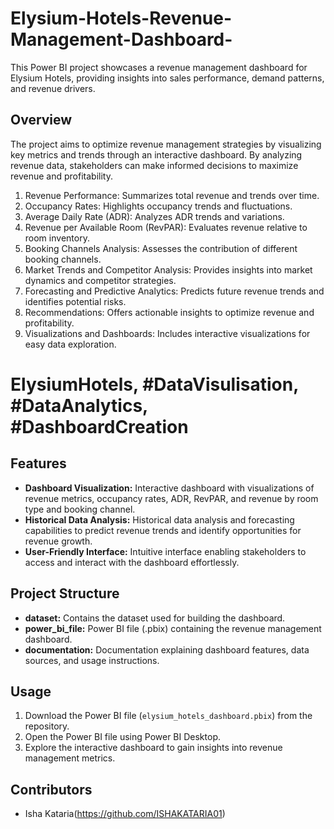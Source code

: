 # Elysium-Hotels-Revenue-Management-Dashboard-
This Power BI project showcases a revenue management dashboard for Elysium Hotels, providing insights into sales performance, demand patterns, and revenue drivers.

## Overview
The project aims to optimize revenue management strategies by visualizing key metrics and trends through an interactive dashboard. By analyzing revenue data, stakeholders can make informed decisions to maximize revenue and profitability.
1. Revenue Performance: Summarizes total revenue and trends over time.
2. Occupancy Rates: Highlights occupancy trends and fluctuations.
3. Average Daily Rate (ADR): Analyzes ADR trends and variations.
4. Revenue per Available Room (RevPAR): Evaluates revenue relative to room inventory.
5. Booking Channels Analysis: Assesses the contribution of different booking channels.
6. Market Trends and Competitor Analysis: Provides insights into market dynamics and competitor strategies.
7. Forecasting and Predictive Analytics: Predicts future revenue trends and identifies potential risks.
8. Recommendations: Offers actionable insights to optimize revenue and profitability.
9. Visualizations and Dashboards: Includes interactive visualizations for easy data exploration.

# ElysiumHotels, #DataVisulisation, #DataAnalytics, #DashboardCreation

## Features

- **Dashboard Visualization:** Interactive dashboard with visualizations of revenue metrics, occupancy rates, ADR, RevPAR, and revenue by room type and booking channel.
- **Historical Data Analysis:** Historical data analysis and forecasting capabilities to predict revenue trends and identify opportunities for revenue growth.
- **User-Friendly Interface:** Intuitive interface enabling stakeholders to access and interact with the dashboard effortlessly.

## Project Structure

- **dataset:** Contains the dataset used for building the dashboard.
- **power_bi_file:** Power BI file (.pbix) containing the revenue management dashboard.
- **documentation:** Documentation explaining dashboard features, data sources, and usage instructions.

## Usage

1. Download the Power BI file (`elysium_hotels_dashboard.pbix`) from the repository.
2. Open the Power BI file using Power BI Desktop.
3. Explore the interactive dashboard to gain insights into revenue management metrics.

## Contributors

- Isha Kataria(https://github.com/ISHAKATARIA01)
